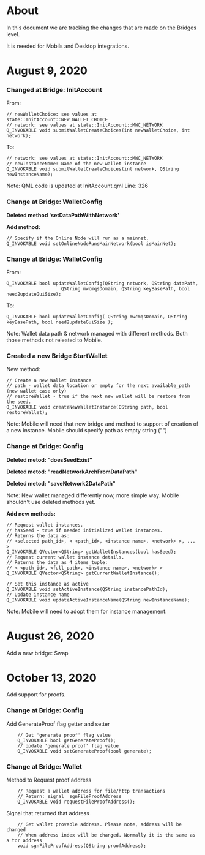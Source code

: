 # About #

In this document we are tracking the changes that are made on the Bridges level. 

It is needed for Mobils and Desktop integrations.

# August 9, 2020 #

### Changed at Bridge: InitAccount 

From:

```
// newWalletChoice: see values at state::InitAccount::NEW_WALLET_CHOICE
// network: see values at state::InitAccount::MWC_NETWORK
Q_INVOKABLE void submitWalletCreateChoices(int newWalletChoice, int network);
```
To: 
```
// network: see values at state::InitAccount::MWC_NETWORK
// newInstanceName: Name of the new wallet instance
Q_INVOKABLE void submitWalletCreateChoices(int network, QString newInstanceName);
```

Note: QML code is updated at  InitAccount.qml    Line: 326


### Change at Bridge:  WalletConfig

**Deleted method 'setDataPathWithNetwork'**

**Add method:**
```
// Specify if the Online Node will run as a mainnet.
Q_INVOKABLE void setOnlineNodeRunsMainNetwork(bool isMainNet);
```

### Change at Bridge:  WalletConfig

From:
```
Q_INVOKABLE bool updateWalletConfig(QString network, QString dataPath,
                    QString mwcmqsDomain, QString keyBasePath, bool need2updateGuiSize);
```
To:
```
Q_INVOKABLE bool updateWalletConfig( QString mwcmqsDomain, QString keyBasePath, bool need2updateGuiSize );
```

Note: Wallet data path & network managed with different methods. Both those methods not releated to Mobile.

### Created a new Bridge  StartWallet

New method:
```
// Create a new Wallet Instance
// path - wallet data location or empty for the next available_path (new wallet case only)
// restoreWallet - true if the next new wallet will be restore from the seed.
Q_INVOKABLE void createNewWalletInstance(QString path, bool restoreWallet);
```
Note: Mobile will need that new bridge and method to support of creation of a new instance.  Mobile should specify path as empty string ("")

### Change at Bridge:  Config

**Deleted metod: "doesSeedExist"**

**Deleted metod: "readNetworkArchFromDataPath"**

**Deleted metod: "saveNetwork2DataPath"**

Note: New wallet managed differently now, more simple way. Mobile shouldn't use deleted methods yet.


**Add new methods:**
```
// Request wallet instances.
// hasSeed - true if needed initialized wallet instances.
// Returns the data as:
// <selected path_id>, < <path_id>, <instance name>, <network> >, ...  >
Q_INVOKABLE QVector<QString> getWalletInstances(bool hasSeed);
// Request current wallet instance details.
// Returns the data as 4 items tuple:
// < <path_id>, <full_path>, <instance name>, <network> >
Q_INVOKABLE QVector<QString> getCurrentWalletInstance();

// Set this instance as active
Q_INVOKABLE void setActiveInstance(QString instancePathId);
// Update instance name
Q_INVOKABLE void updateActiveInstanceName(QString newInstanceName);
```
Note: Mobile will need to adopt them for instance management.

# August 26, 2020 #

Add a new bridge: Swap

# October 13, 2020 #

Add support for proofs.

### Change at Bridge:  Config

Add GenerateProof flag getter and setter
```
    // Get 'generate proof' flag value
    Q_INVOKABLE bool getGenerateProof();
    // Update 'generate proof' flag value
    Q_INVOKABLE void setGenerateProof(bool generate);

```

### Change at Bridge:  Wallet

Method to Request proof address
```
    // Request a wallet address for file/http transactions
    // Return: signal  sgnFileProofAddress
    Q_INVOKABLE void requestFileProofAddress();
```
Signal that returned that address
```
    // Get wallet provable address. Please note, address will be changed
    // When address index will be changed. Normally it is the same as a tor address
    void sgnFileProofAddress(QString proofAddress);
```

